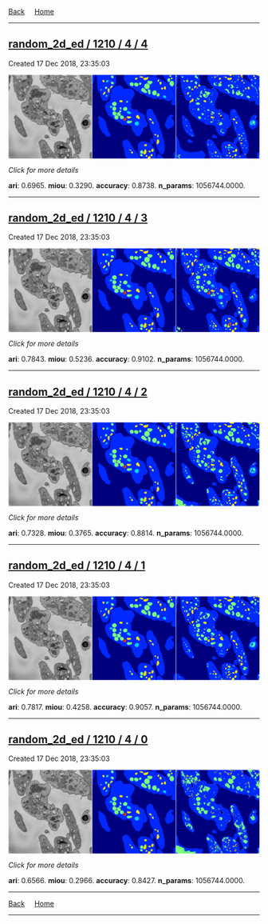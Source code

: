 
[Back](..)&nbsp;&nbsp;&nbsp;&nbsp;&nbsp;[Home](https://leapmanlab.github.io/snapshots)

---

<div class="summary"><a href="4"><h2>random_2d_ed / 1210 / 4 / 4</h2></a><p>Created 17 Dec 2018, 23:35:03
</p><a href="4"><img src="4/media/summary.png" align="center"></a><p>
<i>Click for more details</i>
</p></div>

**ari**: 0.6965. **miou**: 0.3290. **accuracy**: 0.8738. **n_params**: 1056744.0000. 

---

<div class="summary"><a href="3"><h2>random_2d_ed / 1210 / 4 / 3</h2></a><p>Created 17 Dec 2018, 23:35:03
</p><a href="3"><img src="3/media/summary.png" align="center"></a><p>
<i>Click for more details</i>
</p></div>

**ari**: 0.7843. **miou**: 0.5236. **accuracy**: 0.9102. **n_params**: 1056744.0000. 

---

<div class="summary"><a href="2"><h2>random_2d_ed / 1210 / 4 / 2</h2></a><p>Created 17 Dec 2018, 23:35:03
</p><a href="2"><img src="2/media/summary.png" align="center"></a><p>
<i>Click for more details</i>
</p></div>

**ari**: 0.7328. **miou**: 0.3765. **accuracy**: 0.8814. **n_params**: 1056744.0000. 

---

<div class="summary"><a href="1"><h2>random_2d_ed / 1210 / 4 / 1</h2></a><p>Created 17 Dec 2018, 23:35:03
</p><a href="1"><img src="1/media/summary.png" align="center"></a><p>
<i>Click for more details</i>
</p></div>

**ari**: 0.7817. **miou**: 0.4258. **accuracy**: 0.9057. **n_params**: 1056744.0000. 

---

<div class="summary"><a href="0"><h2>random_2d_ed / 1210 / 4 / 0</h2></a><p>Created 17 Dec 2018, 23:35:03
</p><a href="0"><img src="0/media/summary.png" align="center"></a><p>
<i>Click for more details</i>
</p></div>

**ari**: 0.6566. **miou**: 0.2966. **accuracy**: 0.8427. **n_params**: 1056744.0000. 

---

[Back](..)&nbsp;&nbsp;&nbsp;&nbsp;&nbsp;[Home](https://leapmanlab.github.io/snapshots)

---